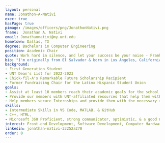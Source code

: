 ```yaml
---
layout: personal
name: Jonathon-A-Nativi
exec: true
hasPage: true
pimage: /images/officers/png/JonathonNativi.png
fname:  Jonathan A. Nativi
email: Jonathannativi@my.unt.edu
hometown: Dallas, TX 
degree: Bachelors in Computer Engineering 
position: Academic Chair
quote: Work hard in silence, and let your success be your noise - Frank Ocean
bio: "I'm originally from El Salvador & born in Los Angeles, California. At a very young age I moved to Dallas, Texas where I can confidently call my hometown. Some of my hobbies include listening to music, going to the gym, going to concerts, and thrifting! I'm excited to represent SHPE as the Academic Chair & help our members achieve their academic goals." 
background: 
- First Generation Student
- UNT Dean's List for 2022-2023
- Chick-fil-A's Remarkable Future Scholarship Recipient
- Former Fundraising Chair for the Latinx Hispanic Student Union
goals: 
- Assist at least 10 members reach their academic goals for the school year.
- Provide our members with UNT-affiliated resources that help them with their studies.
- Help members secure Internships and provide them with the necessary resources.
skills:
- Intermediate Skills in VS Code, MATLAB, & GitHub
- C++, HTML, 
- Microsoft 360 Proficient, strong communicator, optimistic, & a good multi-tasker.
interest: Front-end Development, Software Development, Computer Hardware Specialists, Web Development, Systems Administrator.
linkedin: jonathan-nativi-33252a270
order: 8
---
```

